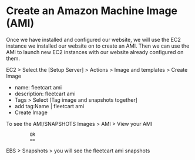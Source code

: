 # Create an Amazon Machine Image (AMI)

Once we have installed and configured our website, we will use the EC2 instance we installed our website on to create an AMI. Then we can use the AMI to launch new EC2 instances with our website already configured on them.

EC2 > Select the [Setup Server] > Actions > Image and templates > Create Image
- name: fleetcart ami
- description: fleetcart ami
- Tags > Select [Tag image and snapshots together]
- add tag:Name | fleetcart ami
- Create Image

To see the AMI/SNAPSHOTS
Images > AMI > View your AMI

             OR
             ==

EBS > Snapshots > you will see the fleetcart ami snapshots


